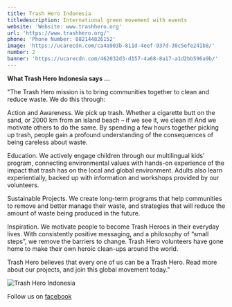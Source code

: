 ```yaml
---
title: Trash Hero Indonesia
titledescription: International green movement with events
website: 'Website: www.trashhero.org'
url: 'https://www.trashhero.org/'
phone: 'Phone Number: 082144826152'
image: 'https://ucarecdn.com/ca4a903b-811d-4eef-937d-30c5efe241b8/'
number: 2
banner: 'https://ucarecdn.com/462032d3-d157-4a68-8a17-a1d2bb596a9b/'
---
```

**What Trash Hero Indonesia says ...**

"The Trash Hero mission is to bring communities together to clean and reduce waste. We do this through:

Action and Awareness. We pick up trash. Whether a cigarette butt on the sand, or 2000 km from an island beach – if we see it, we clean it! And we motivate others to do the same. By spending a few hours together picking up trash, people gain a profound understanding of the consequences of being careless about waste.

Education. We actively engage children through our multilingual kids’ program, connecting environmental values with hands-on experience of the impact that trash has on the local and global environment. Adults also learn experientially, backed up with information and workshops provided by our volunteers.

Sustainable Projects. We create long-term programs that help communities  to remove and better manage their waste, and strategies that will reduce the amount of waste being produced in the future.

Inspiration. We motivate people to become Trash Heroes in their everyday lives. With consistently positive messaging, and a philosophy of “small steps”, we remove the barriers to change. Trash Hero volunteers have gone home to make their own heroic clean-ups around the world.

Trash Hero believes that every one of us can be a Trash Hero. Read more about our projects, and join this global movement today."

![Trash Hero Indonesia](https://ucarecdn.com/8ae70317-f5d7-48bf-b680-50269f07daaf/ "Trash Hero Indonesia")

Follow us on [facebook](www.facebook.com/trashheroindonesia)
